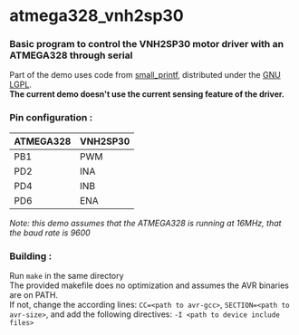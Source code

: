 # atmega328_vnh2sp30
### Basic program to control the VNH2SP30 motor driver with an ATMEGA328 through serial
Part of the demo uses code from [small_printf](https://www.menie.org/georges/embedded/small_printf_source_code.html), distributed under the [GNU LGPL](https://www.gnu.org/licenses/lgpl-3.0.en.html). <br>
<b>The current demo doesn't use the current sensing feature of the driver.</b> <br>
### Pin configuration :
| ATMEGA328 | VNH2SP30 |
| --------- | -------- |
| PB1       | PWM      |
| PD2       | INA      |
| PD4       | INB      |
| PD6       | ENA      |

<i>Note: this demo assumes that the ATMEGA328 is running at 16MHz, that the baud rate is 9600</i> <br>
### Building :
Run `make` in the same directory <br>
The provided makefile does no optimization and assumes the AVR binaries are on PATH. <br>
If not, change the according lines: `CC=<path to avr-gcc>`, `SECTION=<path to avr-size>`, and add the following directives: `-I <path to device include files>`

